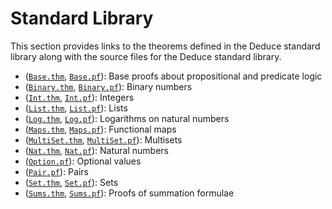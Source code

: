 # Standard Library

This section provides links to the theorems defined in the Deduce standard library along with the source files for the Deduce standard library.

- ([`Base.thm`](../lib/Base.thm), [`Base.pf`](../lib/Base.pf)): Base proofs about propositional and predicate logic
- ([`Binary.thm`](../lib/Binary.thm), [`Binary.pf`](../lib/Binary.pf)): Binary numbers
- ([`Int.thm`](../lib/Int.thm), [`Int.pf`](../lib/Int.pf)): Integers
- ([`List.thm`](../lib/List.thm), [`List.pf`](../lib/List.pf)): Lists
- ([`Log.thm`](../lib/Log.thm), [`Log.pf`](../lib/Log.pf)): Logarithms on natural numbers
- ([`Maps.thm`](../lib/Maps.thm), [`Maps.pf`](../lib/Maps.pf)): Functional maps
- ([`MultiSet.thm`](../lib/MultiSet.thm), [`MultiSet.pf`](../lib/MultiSet.pf)): Multisets
- ([`Nat.thm`](../lib/Nat.thm), [`Nat.pf`](../lib/Nat.pf)): Natural numbers
- ([`Option.pf`](../lib/Option.pf)): Optional values
- ([`Pair.pf`](../lib/Pair.pf)): Pairs
- ([`Set.thm`](../lib/Set.thm), [`Set.pf`](../lib/Set.pf)): Sets
- ([`Sums.thm`](../lib/Sums.thm), [`Sums.pf`](../lib/Sums.pf)): Proofs of summation formulae